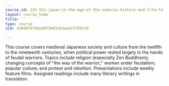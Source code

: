 ```yaml
---
course_id: 21h-522-japan-in-the-age-of-the-samurai-history-and-film-fall-2006
layout: course_home
title: ''
type: course
uid: 43690f87deb98f3e03cb4eedc57561f8

---
```

This course covers medieval Japanese society and culture from the twelfth to the nineteenth centuries, when political power rested largely in the hands of feudal warriors. Topics include religion (especially Zen Buddhism); changing concepts of "the way of the warrior;" women under feudalism; popular culture; and protest and rebellion. Presentations include weekly feature films. Assigned readings include many literary writings in translation.
